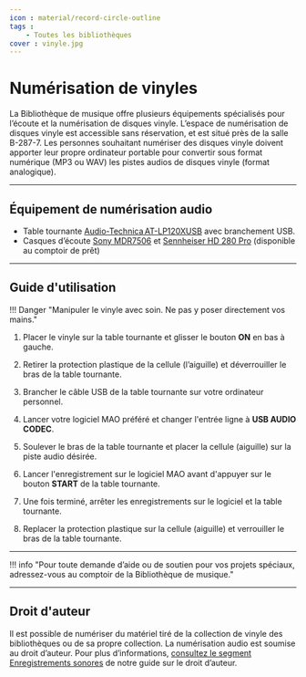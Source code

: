 ```yaml
---
icon : material/record-circle-outline
tags :
    - Toutes les bibliothèques
cover : vinyle.jpg
---
```


# Numérisation de vinyles

La Bibliothèque de musique offre plusieurs équipements spécialisés pour l’écoute et la numérisation de disques vinyle. L’espace de numérisation de disques vinyle est accessible sans réservation, et est situé près de la salle B-287-7. Les personnes souhaitant numériser des disques vinyle doivent apporter leur propre ordinateur portable pour convertir sous format numérique (MP3 ou WAV) les pistes audios de disques vinyle (format analogique).

------------------

## Équipement de numérisation audio

- Table tournante [Audio-Technica AT-LP120XUSB](https://www.audio-technica.com/en-ca/at-lp120xusb) avec branchement USB.
- Casques d’écoute [Sony MDR7506](https://pro.sony/en_CA/products/headphones/mdr-7506) et [Sennheiser HD 280 Pro](https://www.sennheiser.com/en-in/catalog/products/headphones/hd-280-pro/hd-280-pro-506845) (disponible au comptoir de prêt)
-------------------

## Guide d'utilisation

!!! Danger "Manipuler le vinyle avec soin. Ne pas y poser directement vos mains."

1) Placer le vinyle sur la table tournante et glisser le bouton **ON** en bas à gauche.

2) Retirer la protection plastique de la cellule (l’aiguille) et déverrouiller le bras de la table tournante.

3) Brancher le câble USB de la table tournante sur votre ordinateur personnel.

4) Lancer votre logiciel MAO préféré et changer l'entrée ligne à **USB AUDIO CODEC**.

5) Soulever le bras de la table tournante et placer la cellule (aiguille) sur la piste audio désirée.

6) Lancer l'enregistrement sur le logiciel MAO avant d'appuyer sur le bouton **START** de la table tournante.

7) Une fois terminé, arrêter les enregistrements sur le logiciel et la table tournante.

8) Replacer la protection plastique sur la cellule (aiguille) et verrouiller le bras de la table tournante.

---------

!!! info "Pour toute demande d’aide ou de soutien pour vos projets spéciaux, adressez-vous au comptoir de la Bibliothèque de musique."

---------

## Droit d'auteur

Il est possible de numériser du matériel tiré de la collection de vinyle des bibliothèques ou de sa propre collection. La numérisation audio est soumise au droit d’auteur. Pour plus d’informations, [consultez le segment Enregistrements sonores](https://bib.umontreal.ca/gerer-diffuser/droit-auteur/guide-droit-auteur?tab=5230701) de notre guide sur le droit d’auteur.
